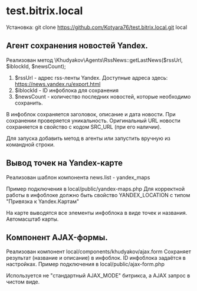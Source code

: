 # test.bitrix.local

Установка:
git clone https://github.com/Kotyara76/test.bitrix.local.git local

## Агент сохранения новостей Yandex.

Реализован метод 
\Khudyakov\Agents\RssNews::getLastNews($rssUrl, $iblockId, $newsCount);
1. $rssUrl - адрес rss-ленты Yandex. Доступные адреса здесь: https://news.yandex.ru/export.html
2. $iblockId - ID инфоблока для сохранения
3. $newsCount - количество последних новостей, которые необходимо сохранить.

В инфоблок сохраняется заголовок, описание и дата новости. При сохранении проверяется уникальность.
Оригинальный URL новости сохраняется в свойство с кодом SRC_URL (при его наличии).

Для запуска добавить метод в агенты или запустить вручную из командной строки.

## Вывод точек на Yandex-карте

Реализован шаблон компонента news.list - yandex_maps

Пример подключения в local/public/yandex-maps.php
Для корректной работы в инфоблоке должно быть свойство YANDEX_LOCATION с типом "Привязка к Yandex.Картам"

На карте выводятся все элементы инфоблока в виде точек и названия. Автомасштаб карты.

## Компонент AJAX-формы.

Реализован компонент local/components/khudyakov/ajax.form
Сохраняет результат (название и описание) в инфоблок. ID инфоблока задаётся в настройках.
Пример подключения в local/public/ajax-form.php

Используется не "стандартный AJAX_MODE" битрикса, а AJAX запрос в чистом виде.
